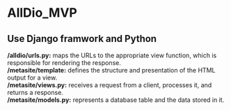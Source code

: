 # AllDio_MVP<br>
## Use Django framwork and Python<br>
**/alldio/urls.py:** maps the URLs to the appropriate view function, which is responsible for rendering the response.  <br>
**/metasite/template:** defines the structure and presentation of the HTML output for a view. <br>
**/metasite/views.py:** receives a request from a client, processes it, and returns a response.<br>
**/metasite/models.py:** represents a database table and the data stored in it.<br>
